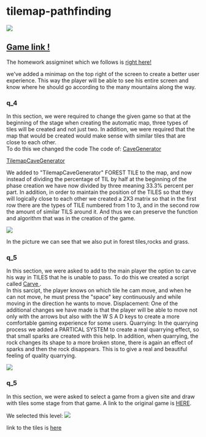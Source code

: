 # tilemap-pathfinding


![](https://i.imgur.com/OZA30lH.gif)   

## [Game link !](https://aviniv.itch.io/tilemap-path-finding)  
The homework assigminet which we follows is [right here!](https://github.com/gamedev-at-ariel/gamedev-5781/blob/master/08-unity-tilemap-algorithms/homework.pdf)

we've added a minimap on the top right of the screen to create a better user experience.
This way the player will be able to see his entire screen and know where he should go according to the many mountains along the way.

### q_4
In this section, we were required to change the given game so that at the beginning of the stage when creating the automatic map, three types of tiles will be created and not just two. In addition, we were required that the map that would be created would make sense with similar tiles that are close to each other.  
To do this we changed the code The code of:
[CaveGenerator](https://github.com/Gamedev-Project/week-8--d-e-j/blob/main/Assets/Scenes/4-generation/4-generation/CaveGenerator.cs)   

[TilemapCaveGenerator](https://github.com/Gamedev-Project/week-8--d-e-j/blob/main/Assets/Scenes/4-generation/4-generation/TilemapCaveGenerator.cs) 

We added to "TilemapCaveGenerator" FOREST TILE to the map, and now instead of dividing the percentage of TIL by half at the beginning of the phase creation we have now divided by three meaning 33.3% percent per part.
In addition, in order to maintain the position of the TILES so that they will logically close to each other we created a 2X3 matrix so that in the first row there are the types of TILE numbered from 1 to 3, and in the second row the amount of similar TILS around it. And thus we can preserve the function and algorithm that was in the creation of the game.

![](https://i.imgur.com/Kc8HvD5.png)   

In the picture we can see that we also put in forest tiles,rocks and grass.


### q_5
In this section, we were asked to add to the main player the option to carve his way in TILES that he is unable to pass.
To do this we created a script called [Carve ](https://github.com/Gamedev-Project/week-8--d-e-j/blob/main/Assets/Scenes/4-generation/4-generation/CaveGenerator.cs) .  
In this sarcipt, the player knows on which tile he cam move, and when he can not move, he must press the "space" key continuously and while moving in the direction he wants to move.
Displacement: One of the additional changes we have made is that the player will be able to move not only with the arrows but also with the W S A D keys to create a more comfortable gaming experience for some users.
Quarrying: In the quarrying process we added a PARTICAL SYSTEM to create a real quarrying effect, so that small sparks are created with this help.
In addition, when quarrying, the rock changes its shape to a more broken stone, there is again an effect of sparks and then the rock disappears. This is to give a real and beautiful feeling of quality quarrying.

![](https://i.imgur.com/QzcLuVo.png)  




### q_5
In this section, we were asked to select a game from a given site and draw with tiles some stage from that game.
A link to the original game is  [HERE]( https://www.myabandonware.com/game/bubble-ghost-ey).  

We selected this level:
![](https://i.imgur.com/dYJdmaI.png) 

link to the tiles is [here](https://github.com/Gamedev-Project/week-8--d-e-j/tree/main/Assets/Spritesheets)






 
